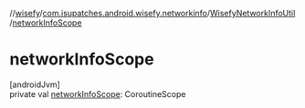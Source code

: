 //[wisefy](../../../index.md)/[com.isupatches.android.wisefy.networkinfo](../index.md)/[WisefyNetworkInfoUtil](index.md)/[networkInfoScope](network-info-scope.md)

# networkInfoScope

[androidJvm]\
private val [networkInfoScope](network-info-scope.md): CoroutineScope
